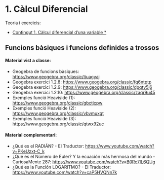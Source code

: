# 1. Càlcul Diferencial

Teoria i exercicis:

* [Contingut 1. Càlcul diferencial d’una variable *](https://atenea.upc.edu/pluginfile.php/5346100/mod_resource/content/2/Problemes_Contingut_1_FOMA.pdf)

## Funcions bàsiques i funcions definides a trossos

#### Material vist a classe:

* Geogebra de funcions bàsiques: https://www.geogebra.org/classic/tjuagyaj
* Geogebra exercici 1.2.8: https://www.geogebra.org/classic/fq6ntptp
* Geogebra exercici 1.2.9: https://www.geogebra.org/classic/dpqtv5j6
* Geogebra exercici 1.2.10: https://www.geogebra.org/classic/zaqr9u45
* Exemples funció Heaviside (1): https://www.geogebra.org/classic/gbctjcpw
* Exemples funció Heaviside (2): https://www.geogebra.org/classic/vbvmuxgt
* Exemples funció Heaviside (3): https://www.geogebra.org/classic/qtwx92uc

#### Material complementari:

* ¿Qué es el RADIÁN? - El Traductor: https://www.youtube.com/watch?v=PKeUzxt-C_k
* ¿Qué es el Número de Euler? Y la ecuación más hermosa del mundo - CuriosaMente 287: https://www.youtube.com/watch?v=B0Rc7lL6QUg
* ¿Qué es la Función LOGARITMO? - El Traductor: https://www.youtube.com/watch?v=caP5HVQNn7k
